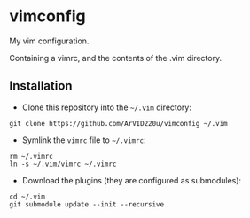 # vimconfig
My vim configuration.

Containing a vimrc, and the contents of the .vim directory.

## Installation

- Clone this repository into the `~/.vim` directory:
```
git clone https://github.com/ArVID220u/vimconfig ~/.vim
```
- Symlink the `vimrc` file to `~/.vimrc`:
```
rm ~/.vimrc
ln -s ~/.vim/vimrc ~/.vimrc
```
- Download the plugins (they are configured as submodules):
```
cd ~/.vim
git submodule update --init --recursive
```
